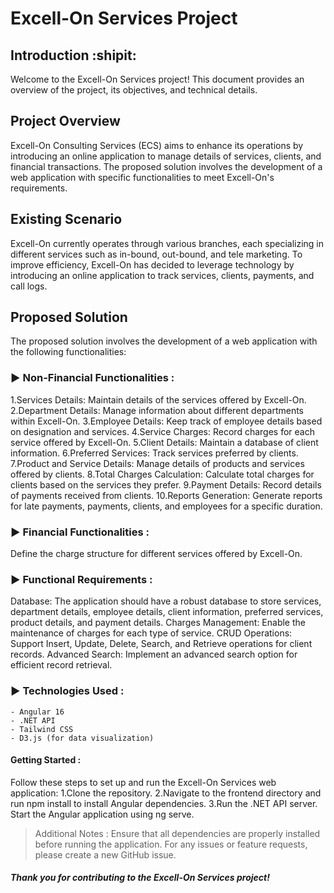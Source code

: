 # Excell-On Services Project 
## Introduction :shipit:
Welcome to the Excell-On Services project! This document provides an overview of the project, its objectives, and technical details.

## Project Overview
Excell-On Consulting Services (ECS) aims to enhance its operations by introducing an online application to manage details of services, clients, and financial transactions. The proposed solution involves the development of a web application with specific functionalities to meet Excell-On's requirements.

## Existing Scenario
Excell-On currently operates through various branches, each specializing in different services such as in-bound, out-bound, and tele marketing. To improve efficiency, Excell-On has decided to leverage technology by introducing an online application to track services, clients, payments, and call logs.

## Proposed Solution
The proposed solution involves the development of a web application with the following functionalities:

### ► Non-Financial Functionalities :
1.Services Details: Maintain details of the services offered by Excell-On.
2.Department Details: Manage information about different departments within Excell-On.
3.Employee Details: Keep track of employee details based on designation and services.
4.Service Charges: Record charges for each service offered by Excell-On.
5.Client Details: Maintain a database of client information.
6.Preferred Services: Track services preferred by clients.
7.Product and Service Details: Manage details of products and services offered by clients.
8.Total Charges Calculation: Calculate total charges for clients based on the services they prefer.
9.Payment Details: Record details of payments received from clients.
10.Reports Generation: Generate reports for late payments, payments, clients, and employees for a specific duration.

### ► Financial Functionalities :
Define the charge structure for different services offered by Excell-On.

### ► Functional Requirements :
Database: The application should have a robust database to store services, department details, employee details, client information, preferred services, product details, and payment details.
Charges Management: Enable the maintenance of charges for each type of service.
CRUD Operations: Support Insert, Update, Delete, Search, and Retrieve operations for client records.
Advanced Search: Implement an advanced search option for efficient record retrieval.

### ► Technologies Used :
```
- Angular 16
- .NET API
- Tailwind CSS
- D3.js (for data visualization)
```

#### Getting Started :
Follow these steps to set up and run the Excell-On Services web application:
1.Clone the repository.
2.Navigate to the frontend directory and run npm install to install Angular dependencies.
3.Run the .NET API server.
Start the Angular application using ng serve.
> Additional Notes :
Ensure that all dependencies are properly installed before running the application.
For any issues or feature requests, please create a new GitHub issue.
##### Thank you for contributing to the Excell-On Services project!
